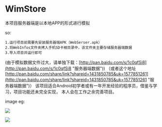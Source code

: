 # WimStore

本项目服务器端是以本地APP的形式进行模拟

so:

	1.运行项目前需要先安装服务器端APK（WebSerser.apk）
	2.将WebInfos文件夹拷入手机SD卡根目录中，该文件夹主要存储服务器端数据
	3.导入项目并运行即可

(由于模拟数据文件过大，请单独下载：[http://pan.baidu.com/s/1c0qfSi8](http://pan.baidu.com/s/1c0qfSi8 "服务器端数据"))
（或者这个地址 [http://pan.baidu.com/share/link?shareid=1431850785&uk=1577851261](http://pan.baidu.com/share/link?shareid=1431850785&uk=1577851261 "服务器端数据")）
  该项目适合Android初学者或有一年开发经验的程序员，借鉴与学习，项目功能还未完全实现，
本人会在工作之余完善项目。


image eg:

![](http://i.imgur.com/HchHUxm.png)

![](http://i.imgur.com/KBHBNZ1.png)




